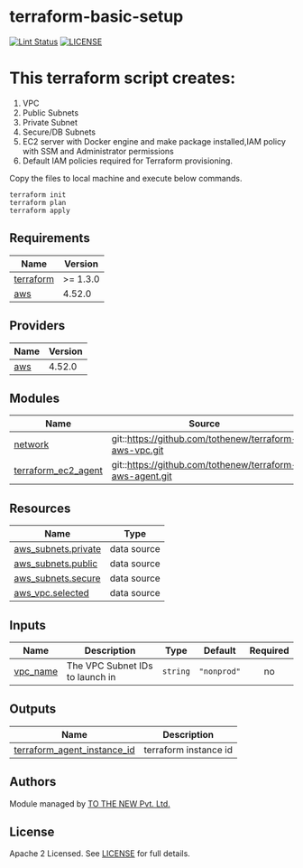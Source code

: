 # terraform-basic-setup

[![Lint Status](https://github.com/tothenew/terraform-aws-template/workflows/Lint/badge.svg)](https://github.com/tothenew/terraform-aws-template/actions)
[![LICENSE](https://img.shields.io/github/license/tothenew/terraform-aws-template)](https://github.com/tothenew/terraform-aws-template/blob/master/LICENSE)
# This terraform script creates:
1. VPC
2. Public Subnets
3. Private Subnet
4. Secure/DB Subnets
5. EC2 server with Docker engine and make package installed,IAM policy with SSM and Administrator permissions
6. Default IAM policies required for Terraform provisioning.

Copy the files to local machine and execute below commands.
```
terraform init
terraform plan
terraform apply
```

<!-- BEGIN_TF_DOCS -->
## Requirements

| Name | Version |
|------|---------|
| <a name="requirement_terraform"></a> [terraform](#requirement\_terraform) | >= 1.3.0 |
| <a name="requirement_aws"></a> [aws](#requirement\_aws) | 4.52.0 |

## Providers

| Name | Version |
|------|---------|
| <a name="provider_aws"></a> [aws](#provider\_aws) | 4.52.0 |

## Modules

| Name | Source | Version |
|------|--------|---------|
| <a name="module_network"></a> [network](#module\_network) | git::https://github.com/tothenew/terraform-aws-vpc.git | v0.2.0 |
| <a name="module_terraform_ec2_agent"></a> [terraform\_ec2\_agent](#module\_terraform\_ec2\_agent) | git::https://github.com/tothenew/terraform-aws-agent.git | v0.0.1 |

## Resources

| Name | Type |
|------|------|
| [aws_subnets.private](https://registry.terraform.io/providers/hashicorp/aws/4.52.0/docs/data-sources/subnets) | data source |
| [aws_subnets.public](https://registry.terraform.io/providers/hashicorp/aws/4.52.0/docs/data-sources/subnets) | data source |
| [aws_subnets.secure](https://registry.terraform.io/providers/hashicorp/aws/4.52.0/docs/data-sources/subnets) | data source |
| [aws_vpc.selected](https://registry.terraform.io/providers/hashicorp/aws/4.52.0/docs/data-sources/vpc) | data source |

## Inputs

| Name | Description | Type | Default | Required |
|------|-------------|------|---------|:--------:|
| <a name="input_vpc_name"></a> [vpc\_name](#input\_vpc\_name) | The VPC Subnet IDs to launch in | `string` | `"nonprod"` | no |

## Outputs

| Name | Description |
|------|-------------|
| <a name="output_terraform_agent_instance_id"></a> [terraform\_agent\_instance\_id](#output\_terraform\_agent\_instance\_id) | terraform instance id |
<!-- END_TF_DOCS -->

## Authors

Module managed by [TO THE NEW Pvt. Ltd.](https://github.com/tothenew)

## License

Apache 2 Licensed. See [LICENSE](https://github.com/tothenew/terraform-aws-template/blob/main/LICENSE) for full details.
